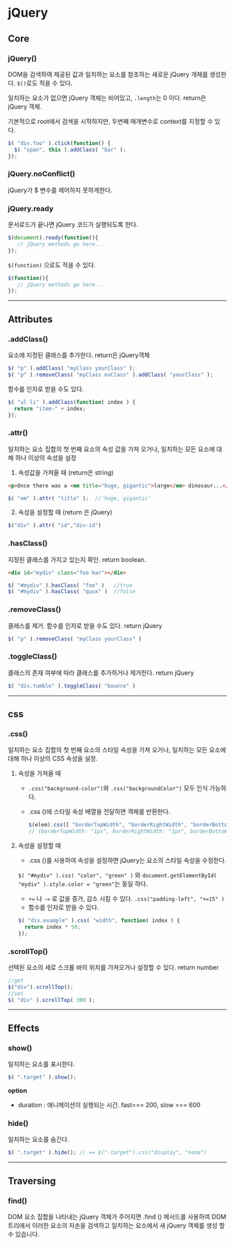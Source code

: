 # jQuery 

## Core

### jQuery()

DOM을 검색하여 제공된 값과 일치하는 요소를 참조하는 새로운 jQuery 개체를 생성한다. `$()`로도 적을 수 있다. 

일치하는 요소가 없으면 jQuery 객체는 비어있고,  `.length`는 0 이다. return은 jQuery 객체.

기본적으로 root에서 검색을 시작하지만, 두번째 매개변수로 context를 지정할 수 있다. 

```javascript
$( "div.foo" ).click(function() {
  $( "span", this ).addClass( "bar" );
});
```

 ###  jQuery.noConflict()

jQuery가 $ 변수를 제어하지 못하게한다.

### jQuery.ready

문서로드가 끝나면 jQuery 코드가 실행되도록 한다. 

```javascript
$(document).ready(function(){
   // jQuery methods go here...
});
```

`$(function)` 으로도 적을 수 있다. 

```javascript
$(function(){
   // jQuery methods go here...
});
```

-------------

## Attributes

### .addClass()

요소에 지정된 클래스를 추가한다.  return은 jQuery객체

```javascript
$( "p" ).addClass( "myClass yourClass" );
$( "p" ).removeClass( "myClass noClass" ).addClass( "yourClass" );
```

함수를 인자로 받을 수도 있다. 

```javascript
$( "ul li" ).addClass(function( index ) {
  return "item-" + index;
});
```

### .attr()

일치하는 요소 집합의 첫 번째 요소의 속성 값을 가져 오거나, 일치하는 모든 요소에 대해 하나 이상의 속성을 설정

1. 속성값을 가져올 때 (return은 string)

```html
<p>Once there was a <em title="huge, gigantic">large</em> dinosaur...</p>
```

```javascript
$( "em" ).attr( "title" );  //'huge, gigantic'
```

2. 속성을 설정할 때 (return 은 jQuery)

```javascript
$("div" ).attr( "id","div-id")
```

### .hasClass()

지정된 클래스를 가지고 있는지 확인. return boolean.

```html
<div id="mydiv" class="foo bar"></div>
```

```javascript
$( "#mydiv" ).hasClass( "foo" )   //true
$( "#mydiv" ).hasClass( "quux" )  //false
```

### .removeClass()

클래스를 제거. 함수를 인자로 받을 수도 있다. return jQuery

```javascript
$( "p" ).removeClass( "myClass yourClass" )
```

### .toggleClass()

클래스의 존재 여부에 따라 클래스를 추가하거나 제거한다.  return jQuery

```javascript
$( "div.tumble" ).toggleClass( "bounce" )
```

-------------

## css

### .css()

일치하는 요소 집합의 첫 번째 요소의 스타일 속성을 가져 오거나, 일치하는 모든 요소에 대해 하나 이상의 CSS 속성을 설정. 

1. 속성을 가져올 때 

   + `.css("background-color")`와 `.css("backgroundColor")` 모두 인식 가능하다. 

   + .css ()에 스타일 속성 배열을 전달하면 객체를 반환한다. 

     ```javascript
     $(elem).css([ "borderTopWidth", "borderRightWidth", "borderBottomWidth", "borderLeftWidth"]);
     // {borderTopWidth: "1px", borderRightWidth: "1px", borderBottomWidth: "1px", borderLeftWidth: "1px"}
     ```


2. 속성을 설정할 때

   + .css ()를 사용하여 속성을 설정하면 jQuery는 요소의 스타일 속성을 수정한다.

   `$( "#mydiv" ).css( "color", "green" )` 와 `document.getElementById( "mydiv" ).style.color = "green"`는 동일 하다.

   +  `+=` 나 `-=` 로 값을 증가, 감소 시킬 수 있다. `.css("padding-left", "+=15" )`
   +  함수를 인자로 받을 수 있다. 

   ```javascript
   $( "div.example" ).css( "width", function( index ) {
     return index * 50;
   });
   ```

### .scrollTop()

선택된 요소의 세로 스크롤 바의 위치를 가져오거나 설정할 수 있다. return number

```javascript
//get
$("div").scrollTop();
//set
$( "div" ).scrollTop( 300 );
```

-------------

## Effects 

### show()

일치하는 요소를 표시한다. 

```javascript
$( ".target" ).show();
```

**option**

+ duration : 애니메이션이 실행되는 시간. fast=== 200, slow === 600  

### hide()

일치하는 요소를 숨긴다. 

```javascript
$( ".target" ).hide(); // == $(".target").css("display", "none")
```

----------

## Traversing 

### find()

DOM 요소 집합을 나타내는 jQuery 객체가 주어지면 .find () 메서드를 사용하여 DOM 트리에서 이러한 요소의 자손을 검색하고 일치하는 요소에서 새 jQuery 객체를 생성 할 수 있습니다.